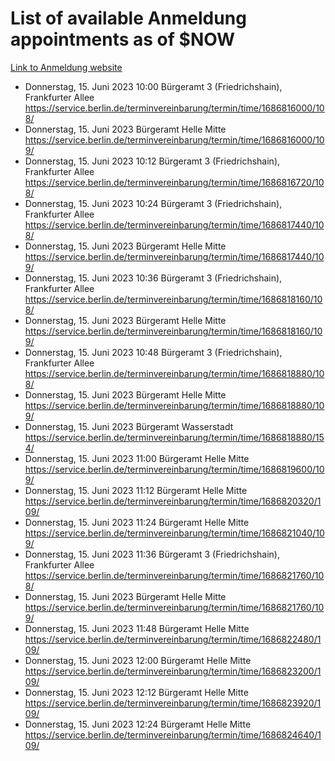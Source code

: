 # List of available Anmeldung appointments as of $NOW
[Link to Anmeldung website](https://service.berlin.de/terminvereinbarung/termin/tag.php?termin=1&anliegen[]=120686&dienstleisterlist=122210,122217,327316,122219,327312,122227,327314,122231,327346,122243,327348,122254,122252,329742,122260,329745,122262,329748,122271,327278,122273,327274,122277,327276,330436,122280,327294,122282,327290,122284,327292,122291,327270,122285,327266,122286,327264,122296,327268,150230,329760,122297,327286,122294,327284,122312,329763,122314,329775,122304,327330,122311,327334,122309,327332,317869,122281,327352,122279,329772,122283,122276,327324,122274,327326,122267,329766,122246,327318,122251,327320,122257,327322,122208,327298,122226,327300&herkunft=http%3A%2F%2Fservice.berlin.de%2Fdienstleistung%2F120686%2F)
- Donnerstag, 15. Juni 2023 10:00 Bürgeramt 3 (Friedrichshain), Frankfurter Allee https://service.berlin.de/terminvereinbarung/termin/time/1686816000/108/
- Donnerstag, 15. Juni 2023  Bürgeramt Helle Mitte https://service.berlin.de/terminvereinbarung/termin/time/1686816000/109/
- Donnerstag, 15. Juni 2023 10:12 Bürgeramt 3 (Friedrichshain), Frankfurter Allee https://service.berlin.de/terminvereinbarung/termin/time/1686816720/108/
- Donnerstag, 15. Juni 2023 10:24 Bürgeramt 3 (Friedrichshain), Frankfurter Allee https://service.berlin.de/terminvereinbarung/termin/time/1686817440/108/
- Donnerstag, 15. Juni 2023  Bürgeramt Helle Mitte https://service.berlin.de/terminvereinbarung/termin/time/1686817440/109/
- Donnerstag, 15. Juni 2023 10:36 Bürgeramt 3 (Friedrichshain), Frankfurter Allee https://service.berlin.de/terminvereinbarung/termin/time/1686818160/108/
- Donnerstag, 15. Juni 2023  Bürgeramt Helle Mitte https://service.berlin.de/terminvereinbarung/termin/time/1686818160/109/
- Donnerstag, 15. Juni 2023 10:48 Bürgeramt 3 (Friedrichshain), Frankfurter Allee https://service.berlin.de/terminvereinbarung/termin/time/1686818880/108/
- Donnerstag, 15. Juni 2023  Bürgeramt Helle Mitte https://service.berlin.de/terminvereinbarung/termin/time/1686818880/109/
- Donnerstag, 15. Juni 2023  Bürgeramt Wasserstadt https://service.berlin.de/terminvereinbarung/termin/time/1686818880/154/
- Donnerstag, 15. Juni 2023 11:00 Bürgeramt Helle Mitte https://service.berlin.de/terminvereinbarung/termin/time/1686819600/109/
- Donnerstag, 15. Juni 2023 11:12 Bürgeramt Helle Mitte https://service.berlin.de/terminvereinbarung/termin/time/1686820320/109/
- Donnerstag, 15. Juni 2023 11:24 Bürgeramt Helle Mitte https://service.berlin.de/terminvereinbarung/termin/time/1686821040/109/
- Donnerstag, 15. Juni 2023 11:36 Bürgeramt 3 (Friedrichshain), Frankfurter Allee https://service.berlin.de/terminvereinbarung/termin/time/1686821760/108/
- Donnerstag, 15. Juni 2023  Bürgeramt Helle Mitte https://service.berlin.de/terminvereinbarung/termin/time/1686821760/109/
- Donnerstag, 15. Juni 2023 11:48 Bürgeramt Helle Mitte https://service.berlin.de/terminvereinbarung/termin/time/1686822480/109/
- Donnerstag, 15. Juni 2023 12:00 Bürgeramt Helle Mitte https://service.berlin.de/terminvereinbarung/termin/time/1686823200/109/
- Donnerstag, 15. Juni 2023 12:12 Bürgeramt Helle Mitte https://service.berlin.de/terminvereinbarung/termin/time/1686823920/109/
- Donnerstag, 15. Juni 2023 12:24 Bürgeramt Helle Mitte https://service.berlin.de/terminvereinbarung/termin/time/1686824640/109/
